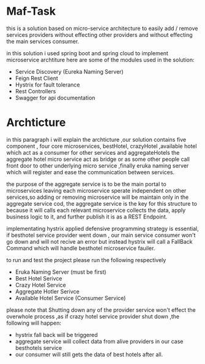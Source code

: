 # Maf-Task

this is a solution based on micro-service architecture to easily add / remove services providers without effecting other providers and without effecting the main services consumer.

in this solution i used spring boot and spring cloud to implement microservice archtiture here are some of the modules used in the solution: 
  - Service Discovery (Eureka Naming Server)
  - Feign Rest Client
  - Hystrix for fault tolerance
  - Rest Controllers 
  - Swagger for api documentation 
  
# Archticture
  in this paragraph i will explain the archticture ,our solution contains five component , four core microservices, bestHotel, crazyHotel ,available hotel which act as a consumer for other services and aggregateHotels the aggregate hotel micro service act as bridge or as some other people call front door to other underlying micro service ,finally eruka naming server which will register and ease the communication between services.
  
  the purpose of the aggregate service is to be the main portal to microservices leaving each microservice sperate independent on other services,so adding or removing microservice will be maintain only in the aggregate service cod, the aggregate service is the key for this structure to because it will calls each relevant microservice collects the data, apply business logic to it, and further publish it is as a REST Endpoint.
 
 
 implementating hystrix applied defensive programming strategy is essential, if besthotel service provider went down , our main service consumer won't go down and will not recive an error but instead hystrix will call a FallBack Command which will handle besthotel microservice fauiler.


   
  
to run and test the project please run the following respectively 
  - Eruka Naming Server (must be first)
  - Best Hotel Serivce 
  - Crazy Hotel Service 
  - Aggregate Hotler Serivce 
  - Available Hotel Service (Consumer Service)
  
  please note that Shutting down any of the provider service won't effect the overwhole process ,as if crazy hotel service provider shut down ,the following will happen: 
  - hystrix fall back will be triggered
  - aggregate service will collect data from alive providers in our case besthotels service
  - our consumer will still gets the data of best hotels after all.
